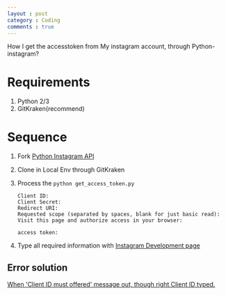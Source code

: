 ```yaml
---
layout : post
category : Coding
comments : true
---
```




How I get the accesstoken from My instagram account, through Python-instagram?

# Requirements

1. Python 2/3
2. GitKraken(recommend) 


# Sequence

1. Fork [Python Instagram API](https://github.com/vgavro/python-instagram)

2. Clone in Local Env through GitKraken

3. Process the `python get_access_token.py` 

    ```
    Client ID: 
    Client Secret: 
    Redirect URI: 
    Requested scope (separated by spaces, blank for just basic read):
    Visit this page and authorize access in your browser: 

    access token:
    ```

4. Type all required information with [Instagram Development page](https://instagram.com/developer)


## Error solution

[When 'Client ID must offered' message out, though right Client ID typed.](https://github.com/vgavro/python-instagram/commit/9dfc264571ad7c343af3899445d13afedf23e3aa)
